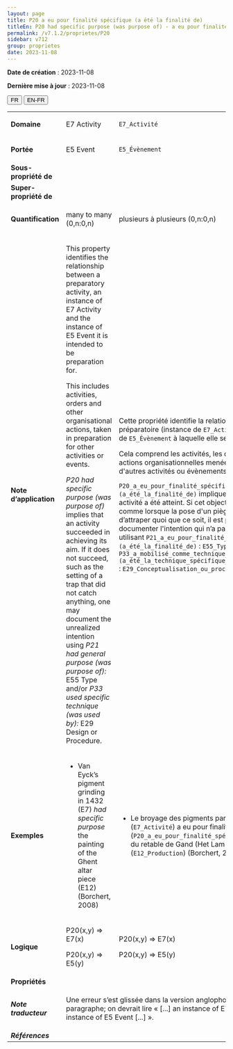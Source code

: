 ```yaml
---
layout: page
title: P20 a eu pour finalité spécifique (a été la finalité de)
titleEn: P20 had specific purpose (was purpose of) - a eu pour finalité spécifique (a été la finalité de)
permalink: /v7.1.2/proprietes/P20
sidebar: v712
group: proprietes
date: 2023-11-08
---
```


**Date de création** : 2023-11-08

**Dernière mise à jour** : 2023-11-08

<div class="lang-buttons">
 <button id="fr" class="activate">FR</button>
 <button id="en-fr">EN-FR</button>
</div>

<table>
<tbody>
<tr>
<td><strong>Domaine</strong></td>
<td class="en">
<p>E7 Activity</p>
</td>
<td>
<p><code class="language-plaintext highlighter-rouge">E7_Activité</code></p>
</td>
</tr>
<tr>
<td><strong>Portée</strong></td>
<td class="en">
<p>E5 Event</p>
</td>
<td>
<p><code class="language-plaintext highlighter-rouge">E5_Évènement</code></p>
</td>
</tr>
<tr>
<td><strong>Sous-propriété de</strong></td>
<td class="en">
</td>
<td>
</td>
</tr>
<tr>
<td><strong>Super-propriété de</strong></td>
<td class="en">
</td>
<td>
</td>
</tr>
<tr>
<td><strong>Quantification</strong></td>
<td class="en">
<p>many to many (0,n:0,n)</p>
</td>
<td>
<p>plusieurs à plusieurs (0,n:0,n)</p>
</td>
</tr>
<tr>
<td><strong>Note d’application</strong></td>
<td class="en">
<p>This property identifies the relationship between a preparatory activity, an instance of E7 Activity and the instance of E5 Event it is intended to be preparation for.<strong></strong></p>
<p>This includes activities, orders and other organisational actions, taken in preparation for other activities or events.<strong></strong></p>
<p><em>P20 had specific purpose (was purpose of)</em> implies that an activity succeeded in achieving its aim. If it does not succeed, such as the setting of a trap that did not catch anything, one may document the unrealized intention using <em>P21 had general purpose (was purpose of): </em>E55 Type and/or <em>P33 used specific technique (was used by): </em>E29 Design or Procedure.</p>
</td>
<td>
<p>Cette propriété identifie la relation entre une activité préparatoire (instance de <code class="language-plaintext highlighter-rouge">E7_Activité</code>) et l’instance de <code class="language-plaintext highlighter-rouge">E5_Évènement</code> à laquelle elle se rattache.</p>
<p>Cela comprend les activités, les directives et autres actions organisationnelles menées en préparation d'autres activités ou évènements.</p>
<p><code class="language-plaintext highlighter-rouge">P20_a_eu_pour_finalité_spécifique (a_été_la_finalité_de)</code> implique que l’objectif d’une activité a été atteint. Si cet objectif n’a pas été atteint, comme lorsque la pose d'un piège n'a pas permis d’attraper quoi que ce soit, il est possible de documenter l'intention qui n’a pas été réalisée en utilisant <code class="language-plaintext highlighter-rouge">P21_a_eu_pour_finalité_générale (a_été_la_finalité_de)</code> : <code class="language-plaintext highlighter-rouge">E55_Type</code> et/ou <code class="language-plaintext highlighter-rouge">P33_a_mobilisé_comme_technique_spécifique (a_été_la_technique_spécifique_mise_en_œuvre_dans)</code> : <code class="language-plaintext highlighter-rouge">E29_Conceptualisation_ou_procédure</code>.</p>
</td>
</tr>
<tr>
<td><strong>Exemples</strong></td>
<td class="en">
<ul>
<li><p>Van Eyck’s pigment grinding in 1432 (E7) <em>had specific purpose</em> the painting of the Ghent altar piece (E12) (Borchert, 2008)</p>
</li>
</ul>
</td>
<td>
<ul>
<li><p>Le broyage des pigments par Van Eyck en 1432 (<code class="language-plaintext highlighter-rouge">E7_Activité</code>) a eu pour finalité spécifique (<code class="language-plaintext highlighter-rouge">P20_a_eu_pour_finalité_spécifique</code>) la peinture du retable de Gand (Het Lam Gods<strong>)</strong> (<code class="language-plaintext highlighter-rouge">E12_Production</code>) (Borchert, 2008)</p>
</li>
</ul>
</td>
</tr>
<tr>
<td><strong>Logique</strong></td>
<td class="en">
<p>P20(x,y) ⇒ E7(x)</p>
<p>P20(x,y) ⇒ E5(y)</p>
</td>
<td>
<p>P20(x,y) ⇒ E7(x)</p>
<p>P20(x,y) ⇒ E5(y)</p>
</td>
</tr>
<tr>
<td><strong>Propriétés</strong></td>
<td class="en">
</td>
<td>
</td>
</tr>
<tr>
<td><strong><em>Note traducteur</em></strong></td>
<td colspan="2">
<p>Une erreur s’est glissée dans la version anglophone, au premier paragraphe; on devrait lire « [...] an instance of E7 Activity and the instance of E5 Event [...] ».</p>
</td>
</tr>
<tr>
<td><strong><em>Références</em></strong></td>
<td colspan="2">
<p><em></em></p>
</td>
</tr>
</tbody>
</table>

